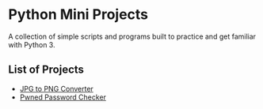 # Python Mini Projects
A collection of simple scripts and programs built to practice and get familiar with Python 3.

## List of Projects
- [JPG to PNG Converter](JPGtoPNGconverter)
- [Pwned Password Checker](passwordchecker)